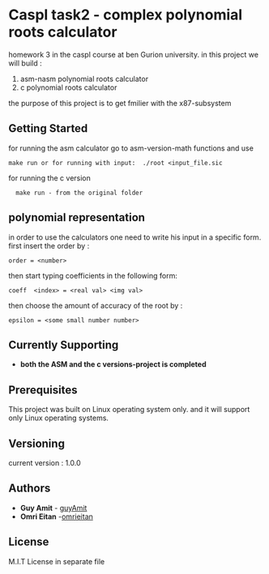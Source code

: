# Caspl task2 - complex polynomial roots calculator


homework 3 in the caspl course at ben Gurion university. in this project
we will build :
  1) asm-nasm polynomial roots calculator
  2) c polynomial roots calculator

the purpose of this project is to get fmilier with the x87-subsystem

## Getting Started

for running the asm calculator go to asm-version-math functions and use
```
make run or for running with input:  ./root <input_file.sic
```
for running the c version
```
  make run - from the original folder
```

## polynomial representation
in order to use the calculators one need to write his input in a specific form.
first insert the order by :
```
order = <number>
```
then start typing coefficients in the following form:
```
coeff  <index> = <real val> <img val>
```
then choose the amount of accuracy of the root by :
```
epsilon = <some small number number>
```

## Currently Supporting

* **both the ASM and the c versions-project is completed**


## Prerequisites

This project was built on Linux operating system only.
and it will support only Linux operating systems.

## Versioning

current version : 1.0.0

## Authors

* **Guy Amit** - [guyAmit](https://github.com/guyAmit)
* **Omri Eitan** -[omrieitan](https://github.com/omrieitan)

## License
M.I.T License in separate file
